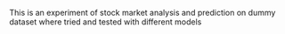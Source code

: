 This is an experiment of stock market analysis and prediction on dummy dataset where tried and tested with different models
